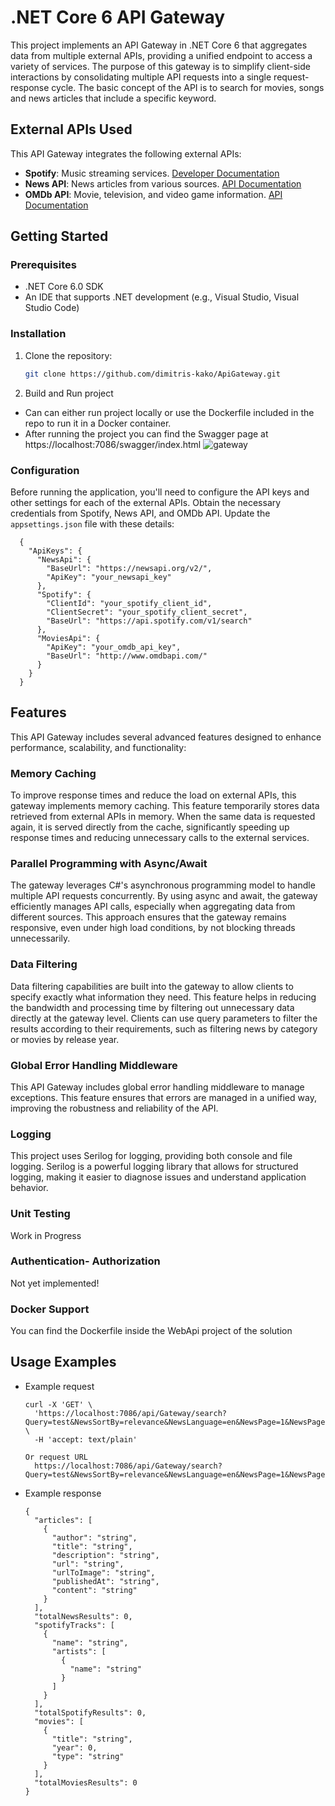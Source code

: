 # .NET Core 6 API Gateway

This project implements an API Gateway in .NET Core 6 that aggregates data from multiple external APIs, providing a unified endpoint to access a variety of services. The purpose of this gateway is to simplify client-side interactions by consolidating multiple API requests into a single request-response cycle. The basic concept of the API is to search for movies, songs and news articles that include a specific keyword. 

## External APIs Used

This API Gateway integrates the following external APIs:
- **Spotify**: Music streaming services. [Developer Documentation](https://developer.spotify.com/documentation)
- **News API**: News articles from various sources. [API Documentation](https://newsapi.org/)
- **OMDb API**: Movie, television, and video game information. [API Documentation](https://www.omdbapi.com/)

## Getting Started

### Prerequisites

- .NET Core 6.0 SDK
- An IDE that supports .NET development (e.g., Visual Studio, Visual Studio Code)

### Installation

1. Clone the repository:
   ```bash
   git clone https://github.com/dimitris-kako/ApiGateway.git
2. Build and Run project
  - Can can either run project locally or use the Dockerfile included in the repo to run it in a Docker container.
  - After running the project you can find the Swagger page at https://localhost:7086/swagger/index.html
![gateway](https://github.com/dimitris-kako/ApiGateway/assets/7683676/764fe2ba-f435-4590-af8c-d957f8bc4731)

### Configuration

Before running the application, you'll need to configure the API keys and other settings for each of the external APIs. Obtain the necessary credentials from Spotify, News API, and OMDb API. Update the `appsettings.json` file with these details:

      {
        "ApiKeys": {
          "NewsApi": {
            "BaseUrl": "https://newsapi.org/v2/",
            "ApiKey": "your_newsapi_key"
          },
          "Spotify": {
            "ClientId": "your_spotify_client_id",
            "ClientSecret": "your_spotify_client_secret",
            "BaseUrl": "https://api.spotify.com/v1/search"
          },
          "MoviesApi": {
            "ApiKey": "your_omdb_api_key",
            "BaseUrl": "http://www.omdbapi.com/"
          }
        }
      }

## Features

This API Gateway includes several advanced features designed to enhance performance, scalability, and functionality:

### Memory Caching

To improve response times and reduce the load on external APIs, this gateway implements memory caching. This feature temporarily stores data retrieved from external APIs in memory. When the same data is requested again, it is served directly from the cache, significantly speeding up response times and reducing unnecessary calls to the external services.

### Parallel Programming with Async/Await

The gateway leverages C#'s asynchronous programming model to handle multiple API requests concurrently. By using async and await, the gateway efficiently manages API calls, especially when aggregating data from different sources. This approach ensures that the gateway remains responsive, even under high load conditions, by not blocking threads unnecessarily.

### Data Filtering

Data filtering capabilities are built into the gateway to allow clients to specify exactly what information they need. This feature helps in reducing the bandwidth and processing time by filtering out unnecessary data directly at the gateway level. Clients can use query parameters to filter the results according to their requirements, such as filtering news by category or movies by release year.

### Global Error Handling Middleware

This API Gateway includes global error handling middleware to manage exceptions. This feature ensures that errors are managed in a unified way, improving the robustness and reliability of the API.

### Logging

This project uses Serilog for logging, providing both console and file logging. Serilog is a powerful logging library that allows for structured logging, making it easier to diagnose issues and understand application behavior.

### Unit Testing
Work in Progress

### Authentication- Authorization 
Not yet implemented! 

### Docker Support

You can find the Dockerfile inside the WebApi project of the solution

## Usage Examples
- Example request
  ```
  curl -X 'GET' \
    'https://localhost:7086/api/Gateway/search?Query=test&NewsSortBy=relevance&NewsLanguage=en&NewsPage=1&NewsPageSize=10&SpotifyPageSize=10&SpotifyOffset=1&MoviesPage=1&MoviesYear=2000' \
    -H 'accept: text/plain'

  Or request URL
    https://localhost:7086/api/Gateway/search?Query=test&NewsSortBy=relevance&NewsLanguage=en&NewsPage=1&NewsPageSize=10&SpotifyPageSize=10&SpotifyOffset=1&MoviesPage=1&MoviesYear=2000

- Example response
  ```
  {
    "articles": [
      {
        "author": "string",
        "title": "string",
        "description": "string",
        "url": "string",
        "urlToImage": "string",
        "publishedAt": "string",
        "content": "string"
      }
    ],
    "totalNewsResults": 0,
    "spotifyTracks": [
      {
        "name": "string",
        "artists": [
          {
            "name": "string"
          }
        ]
      }
    ],
    "totalSpotifyResults": 0,
    "movies": [
      {
        "title": "string",
        "year": 0,
        "type": "string"
      }
    ],
    "totalMoviesResults": 0
  }
